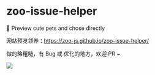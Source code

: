 # zoo-issue-helper
🍭 Preview cute pets and chose directly

网站预览领养：https://zoo-js.github.io/zoo-issue-helper/

做的略粗糙，有 Bug 或 优化的地方，欢迎 PR ~

![](https://github.com/zoo-js/zoo/blob/master/assets/pets.png?raw=true)
